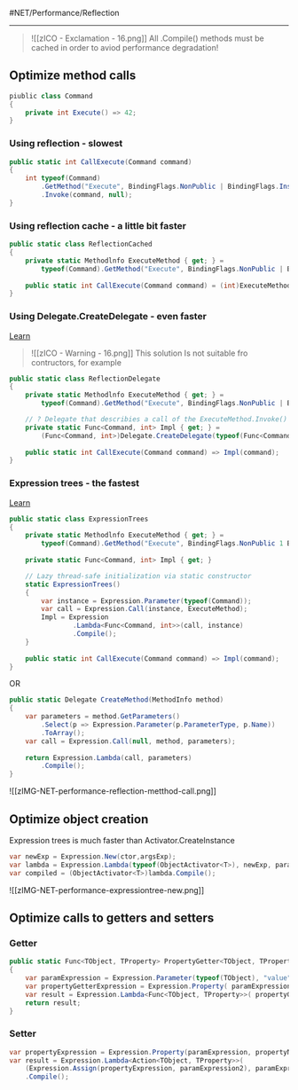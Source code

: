 #NET/Performance/Reflection

---

>![[zICO - Exclamation - 16.png]] All .Compile() methods must be cached in order to aviod performance degradation!

## Optimize method calls

```csharp
piublic class Command
{
	private int Execute() => 42;
}
```

### Using reflection - slowest

```csharp
public static int CallExecute(Command command)
{
	int typeof(Command)
		.GetMethod("Execute", BindingFlags.NonPublic | BindingFlags.Instance)
		.Invoke(command, null);
}

```

### Using reflection cache - a little bit faster
```csharp
public static class ReflectionCached 
{ 
	private static Methodlnfo ExecuteMethod { get; } = 
		typeof(Command).GetMethod("Execute", BindingFlags.NonPublic | BindingFlags.Instance); 
	
	public static int CallExecute(Command command) = (int)ExecuteMethod.Invoke(command, null); 
} 
```

### Using Delegate.CreateDelegate - even faster

[Learn](https://learn.microsoft.com/en-us/dotnet/api/system.delegate.createdelegate?view=net-6.0#system-delegate-createdelegate(system-type-system-reflection-methodinfo))

>![[zICO - Warning - 16.png]] This solution Is not suitable fro contructors, for example

```csharp
public static class ReflectionDelegate 
{ 
	private static Methodlnfo ExecuteMethod { get; } = 
		typeof(Command).GetMethod("Execute", BindingFlags.NonPublic | BindingFlags.Instance);

	// ? Delegate that describies a call of the ExecuteMethod.Invoke()
	private static Func<Command, int> Impl { get; } = 
		(Func<Command, int>)Delegate.CreateDelegate(typeof(Func<Command, int>), ExecuteMethod); 
	
	public static int CallExecute(Command command) => Impl(command); 
}
```

### Expression trees - the fastest

[Learn](https://learn.microsoft.com/en-us/dotnet/api/system.linq.expressions.expression.call?view=net-6.0#system-linq-expressions-expression-call(system-linq-expressions-expression-system-reflection-methodinfo))

```csharp
public static class ExpressionTrees 
{ 
	private static Methodlnfo ExecuteMethod { get; } = 
		typeof(Command).GetMethod("Execute", BindingFlags.NonPublic 1 BindingFlags.Instance); 
		
	private static Func<Command, int> Impl { get; }

	// Lazy thread-safe initialization via static constructor
	static ExpressionTrees()
	{ 
		var instance = Expression.Parameter(typeof(Command)); 
		var call = Expression.Call(instance, ExecuteMethod); 
		Impl = Expression
				.Lambda<Func<Command, int>>(call, instance)
				.Compile();
	} 
	
	public static int CallExecute(Command command) => Impl(command); 
}
```

OR

```csharp
public static Delegate CreateMethod(MethodInfo method) 
{ 
	var parameters = method.GetParameters()
		.Select(p => Expression.Parameter(p.ParameterType, p.Name))
		.ToArray(); 
	var call = Expression.Call(null, method, parameters);
	
	return Expression.Lambda(call, parameters)
		.Compile();  
} 
```

![[zIMG-NET-performance-reflection-metthod-call.png]]

## Optimize object creation

Expression trees is much faster than Activator.CreateInstance

```csharp
var newExp = Expression.New(ctor,argsExp); 
var lambda = Expression.Lambda(typeof(ObjectActivator<T>), newExp, param);
var compiled = (ObjectActivator<T>)lambda.Compile(); 
```

![[zIMG-NET-performance-expressiontree-new.png]]

## Optimize calls to getters and setters

### Getter

```csharp
public static Func<TObject, TProperty> PropertyGetter<TObject, TProperty>(string propertyName) 
{ 
	var paramExpression = Expression.Parameter(typeof(TObject), "value"); 
	var propertyGetterExpression = Expression.Property( paramExpression, propertyName); 
	var result = Expression.Lambda<Func<TObject, TProperty>>( propertyGetterExpression, paramExpression).Compile(); 
	return result; 
}
```

### Setter

```csharp
var propertyExpression = Expression.Property(paramExpression, propertyName); 
var result = Expression.Lambda<Action<TObject, TProperty>>(
	(Expression.Assign(propertyExpression, paramExpression2), paramExpression, paramExpression2)
	.Compile(); 
```

